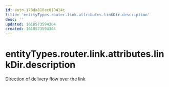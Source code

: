 ```yaml
---
id: auto-178da810ec010414c
title: 'entityTypes.router.link.attributes.linkDir.description'
desc: ''
updated: 1618573594304
created: 1618573594304
---
```

# entityTypes.router.link.attributes.linkDir.description

Direction of delivery flow over the link